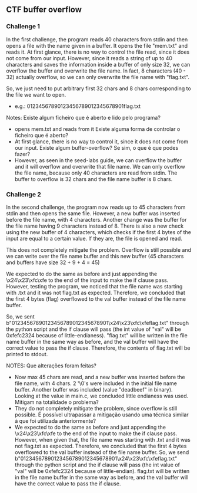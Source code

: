 ## CTF buffer overflow

### Challenge 1
In the first challenge, the program reads 40 characters from stdin and then opens a file with the name given in a buffer.
It opens the file "mem.txt" and reads it.
At first glance, there is no way to control the file read, since it does not come from our input. However, since it reads a string of up to 40 characters and saves the information inside a buffer of only size 32, we can overflow the buffer and overwrite the file name.
In fact, 8 characters (40 - 32) actually overflow, so we can only overwrite the file name with "flag.txt".

So, we just need to put arbitrary first 32 chars and 8 chars corresponding to the file we want to open.
- e.g.: 01234567890123456789012345678901flag.txt

Notes:
Existe algum ficheiro que é aberto e lido pelo programa?
- opens mem.txt and reads from it
Existe alguma forma de controlar o ficheiro que é aberto?
- At first glance, there is no way to control it, since it does not come from our input.
Existe algum buffer-overflow? Se sim, o que é que podes fazer?
- However, as seen in the seed-labs guide, we can overflow the buffer and it will overflow and overwrite that file name. We can only overflow the file name, because only 40 characters are read from stdin. The buffer to overflow is 32 chars and the file name buffer is 8 chars.


### Challenge 2
In the second challenge, the program now reads up to 45 characters from stdin and then opens the same file. However, a new buffer was inserted before the file name, with 4 characters. Another change was the buffer for the file name having 9 characters instead of 8.
There is also a new check using the new buffer of 4 characters, which checks if the first 4 bytes of the input are equal to a certain value. If they are, the file is opened and read.

This does not completely mitigate the problem. Overflow is still possible and we can write over the file name buffer and this new buffer (45 characters and buffers have size 32 + 9 + 4 = 45)

We expected to do the same as before and just appending the \x24\x23\xfc\xfe to the end of the input to make the if clause pass.
However, testing the program, we noticed that the file name was starting with .txt and it was not flag.txt as expected. Therefore, we concluded that the first 4 bytes (flag) overflowed to the val buffer instead of the file name buffer.


So, we sent b"01234567890123456789012345678901\x24\x23\xfc\xfeflag.txt" through the python script and the if clause will pass (the int value of "val" will be 0xfefc2324 because of little-endianess). "flag.txt" will be written in the file name buffer in the same way as before, and the val buffer will have the correct value to pass the if clause. Therefore, the contents of flag.txt will be printed to stdout.



NOTES:
Que alterações foram feitas?
- Now max 45 chars are read, and a new buffer was inserted before the file name, with 4 chars. 2 '\0's were included in the initial file name buffer. Another buffer was included (value "deadbeef" in binary). Looking at the value in main.c, we concluded little endianess was used.
Mitigam na totalidade o problema?
- They do not completely mitigate the problem, since overflow is still possible.
É possível ultrapassar a mitigação usando uma técnica similar à que foi utilizada anteriormente?
- We expected to do the same as before and just appending the \x24\x23\xfc\xfe to the end of the input to make the if clause pass. However, when given that, the file name was starting with .txt and it was not flag.txt as expected. Therefore, we concluded that the first 4 bytes overflowed to the val buffer instead of the file name buffer.
So, we send b"01234567890123456789012345678901\x24\x23\xfc\xfeflag.txt" through the python script and the if clause will pass (the int value of "val" will be 0xfefc2324 because of little-endian). flag.txt will be written in the file name buffer in the same way as before, and the val buffer will have the correct value to pass the if clause.

